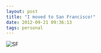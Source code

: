 ```yaml
---
layout: post
title: "I moved to San Francisco!"
date: 2012-09-21 09:36:13
tags: personal
---
```


![SF]({{site.data.s3.blog}}sf.jpg "SF")
